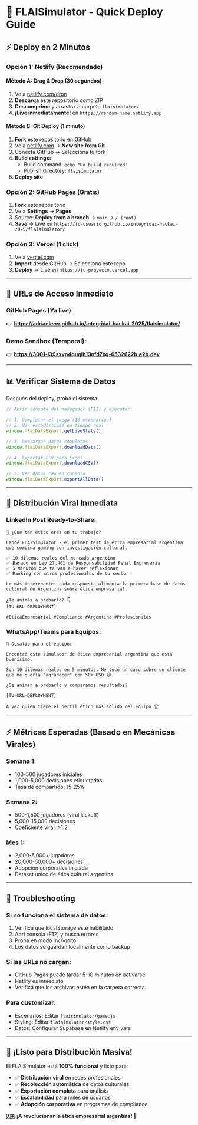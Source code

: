 # 🚀 FLAISimulator - Quick Deploy Guide

## ⚡ **Deploy en 2 Minutos**

### **Opción 1: Netlify (Recomendado)**

#### **Método A: Drag & Drop (30 segundos)**
1. Ve a [netlify.com/drop](https://app.netlify.com/drop)
2. **Descarga** este repositorio como ZIP
3. **Descomprime** y arrastra la carpeta `flaisimulator/` 
4. **¡Live inmediatamente!** en `https://random-name.netlify.app`

#### **Método B: Git Deploy (1 minuto)**
1. **Fork** este repositorio en GitHub
2. Ve a [netlify.com](https://netlify.com) → **New site from Git**
3. Conecta GitHub → Selecciona tu fork
4. **Build settings:**
   - Build command: `echo "No build required"`
   - Publish directory: `flaisimulator`
5. **Deploy site**

### **Opción 2: GitHub Pages (Gratis)**
1. **Fork** este repositorio
2. Ve a **Settings** → **Pages**
3. Source: **Deploy from a branch** → `main` → `/ (root)`
4. **Save** → Live en `https://tu-usuario.github.io/integridai-hackai-2025/flaisimulator/`

### **Opción 3: Vercel (1 click)**
1. Ve a [vercel.com](https://vercel.com)
2. **Import** desde GitHub → Selecciona este repo
3. **Deploy** → Live en `https://tu-proyecto.vercel.app`

---

## 🎯 **URLs de Acceso Inmediato**

### **GitHub Pages (Ya live):**
👉 **https://adrianlerer.github.io/integridai-hackai-2025/flaisimulator/**

### **Demo Sandbox (Temporal):**
👉 **https://3001-i39sxvp4quqih13nfd7xg-6532622b.e2b.dev**

---

## 📊 **Verificar Sistema de Datos**

Después del deploy, probá el sistema:

```javascript
// Abrir consola del navegador (F12) y ejecutar:

// 1. Completar el juego (10 escenarios)
// 2. Ver estadísticas en tiempo real
window.flaiDataExport.getLiveStats()

// 3. Descargar datos completos
window.flaiDataExport.downloadData()

// 4. Exportar CSV para Excel
window.flaiDataExport.downloadCSV()

// 5. Ver datos raw en consola
window.flaiDataExport.exportAllData()
```

---

## 🚀 **Distribución Viral Inmediata**

### **LinkedIn Post Ready-to-Share:**

```
🎯 ¿Qué tan ético eres en tu trabajo?

Lancé FLAISimulator - el primer test de ética empresarial argentina que combina gaming con investigación cultural.

✅ 10 dilemas reales del mercado argentino
✅ Basado en Ley 27.401 de Responsabilidad Penal Empresaria  
✅ 5 minutos que te van a hacer reflexionar
✅ Ranking con otros profesionales de tu sector

Lo más interesante: cada respuesta alimenta la primera base de datos cultural de Argentina sobre ética empresarial.

¿Te animás a probarlo? 👇
[TU-URL-DEPLOYMENT]

#EticaEmpresarial #Compliance #Argentina #Profesionales
```

### **WhatsApp/Teams para Equipos:**

```
🎯 Desafío para el equipo:

Encontré este simulador de ética empresarial argentina que está buenísimo.

Son 10 dilemas reales en 5 minutos. Me tocó un caso sobre un cliente que me quería "agradecer" con 50k USD 😅

¿Se animan a probarlo y comparamos resultados?

[TU-URL-DEPLOYMENT]

A ver quién tiene el perfil ético más sólido del equipo 🏆
```

---

## ⚡ **Métricas Esperadas (Basado en Mecánicas Virales)**

### **Semana 1:**
- 100-500 jugadores iniciales
- 1,000-5,000 decisiones etiquetadas
- Tasa de compartido: 15-25%

### **Semana 2:**  
- 500-1,500 jugadores (viral kickoff)
- 5,000-15,000 decisiones
- Coeficiente viral: >1.2

### **Mes 1:**
- 2,000-5,000+ jugadores
- 20,000-50,000+ decisiones
- Adopción corporativa iniciada
- Dataset único de ética cultural argentina

---

## 🔧 **Troubleshooting**

### **Si no funciona el sistema de datos:**
1. Verificá que localStorage esté habilitado
2. Abrí consola (F12) y buscá errores
3. Probá en modo incógnito
4. Los datos se guardan localmente como backup

### **Si las URLs no cargan:**
- GitHub Pages puede tardar 5-10 minutos en activarse
- Netlify es inmediato
- Verificá que los archivos estén en la carpeta correcta

### **Para customizar:**
- Escenarios: Editar `flaisimulator/game.js` 
- Styling: Editar `flaisimulator/style.css`
- Datos: Configurar Supabase en Netlify env vars

---

## 🎉 **¡Listo para Distribución Masiva!**

El FLAISimulator está **100% funcional** y listo para:

- ✅ **Distribución viral** en redes profesionales
- ✅ **Recolección automática** de datos culturales  
- ✅ **Exportación completa** para análisis
- ✅ **Escalabilidad** para miles de usuarios
- ✅ **Adopción corporativa** en programas de compliance

**🇦🇷 ¡A revolucionar la ética empresarial argentina! 🚀**